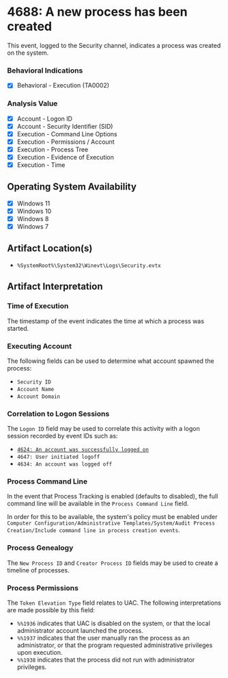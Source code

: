 # 4688: A new process has been created
This event, logged to the Security channel, indicates a process was created on the system.

### Behavioral Indications
 - [x] Behavioral - Execution (TA0002)

### Analysis Value
 - [x] Account - Logon ID
 - [x] Account - Security Identifier (SID)
 - [x] Execution - Command Line Options
 - [x] Execution - Permissions / Account
 - [x] Execution - Process Tree
 - [x] Execution - Evidence of Execution
 - [x] Execution - Time

## Operating System Availability
 - [x] Windows 11
 - [x] Windows 10
 - [x] Windows 8
 - [x] Windows 7

## Artifact Location(s)
- `%SystemRoot%\System32\Winevt\Logs\Security.evtx`

## Artifact Interpretation

### Time of Execution
The timestamp of the event indicates the time at which a process was started.

### Executing Account
The following fields can be used to determine what account spawned the process:

 - `Security ID`
 - `Account Name`
 - `Account Domain`
  
### Correlation to Logon Sessions
The `Logon ID` field may be used to correlate this activity with a logon session recorded by event IDs such as:
 - [`4624: An account was successfully logged on`](/account/evtx-successful-logon.md)
 - `4647: User initiated logoff `
 - `4634: An account was logged off `

### Process Command Line
In the event that Process Tracking is enabled (defaults to disabled), the full command line will be available in the `Process Command Line` field. 

In order for this to be available, the system's policy must be enabled under `Computer Configuration/Administrative Templates/System/Audit Process Creation/Include command line in process creation events`.

### Process Genealogy
The `New Process ID` and `Creator Process ID` fields may be used to create a timeline of processes.

### Process Permissions
The `Token Elevation Type` field relates to UAC. The following interpretations are made possible by this field:

 - `%%1936` indicates that UAC is disabled on the system, or that the local administrator account launched the process.
 - `%%1937` indicates that the user manually ran the process as an administrator, or that the program requested administrative privileges upon execution.
 - `%%1938` indicates that the process did not run with administrator privileges. 